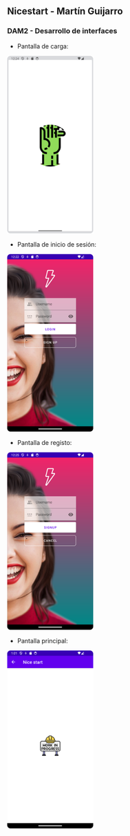 ## Nicestart - Martín Guijarro

### DAM2 - Desarrollo de interfaces

- Pantalla de carga:

<img src="./img/Screenshot_Load.png" alt="Screenshot Load" width="200px"/>


- Pantalla de inicio de sesión:

<img src="./img/Screenshot_Login.png" alt="Screenshot Login" width="200px"/>


- Pantalla de registo:

<img src="./img/Screenshot_Signup.png" alt="Screenshot Signup" width="200px"/>


- Pantalla principal:

<img src="./img/Screenshot_Main.png" alt="Screenshot Main" width="200px"/>
